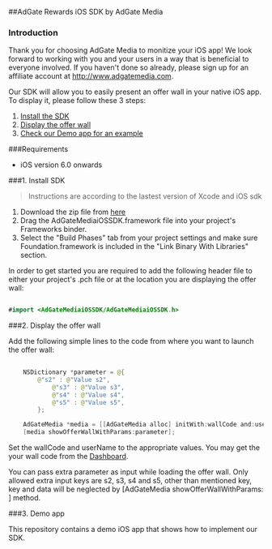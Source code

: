 ##AdGate Rewards iOS SDK by AdGate Media
### Introduction
Thank you for choosing AdGate Media to monitize your iOS app! We look forward to working with you and your users in a way that is beneficial to everyone involved. If you haven't done so already, please sign up for an affiliate account at http://www.adgatemedia.com.

Our SDK will allow you to easily present an offer wall in your native iOS app. To display it, please follow these 3 steps:

1. [Install the SDK](#1-install-sdk)
2. [Display the offer wall](#2-Display-the-offer-wall)
3. [Check our Demo app for an example](#3-demo-app)

###Requirements

- iOS version 6.0 onwards

###1. Install SDK

> Instructions are according to the lastest version of Xcode and iOS sdk

1. Download the zip file from [here](https://70a4f2c223ea18c6955a-f91ceedaff225bee61d94aff812c7b48.ssl.cf5.rackcdn.com/AdGateMediaiOSSDK.framework.tar.gz)
2. Drag the AdGateMediaiOSSDK.framework file into your project's Frameworks binder.
3. Select the "Build Phases" tab from your project settings and make sure Foundation.framework is included in the "Link Binary With Libraries" section.

In order to get started you are required to add the following header file to either your project's .pch file or at the location you are displaying the offer wall:

```java

#import <AdGateMediaiOSSDK/AdGateMediaiOSSDK.h>

```
###2. Display the offer wall

Add the following simple lines to the code from where you want to launch the offer wall:

```java
    	
    NSDictionary *parameter = @{
		@"s2" : @"Value s2",
	        @"s3" : @"Value s3",
	        @"s4" : @"Value s4",
	        @"s5" : @"Value s5",
    	};

    AdGateMedia *media = [[AdGateMedia alloc] initWith:wallCode and:userName withParent:self];
    [media showOfferWallWithParams:parameter];

```

Set the wallCode and userName to the appropriate values. You may get the your wall code from the [Dashboard](https://panel.adgatemedia.com/affiliate/vc-walls).

You can pass extra parameter as input while loading the offer wall. Only allowed extra input keys are s2, s3, s4 and s5, 
other than mentioned key, key and data will be neglected by [AdGateMedia showOfferWallWithParams: ] method.

###3. Demo app

This repository contains a demo iOS app that shows how to implement our SDK.